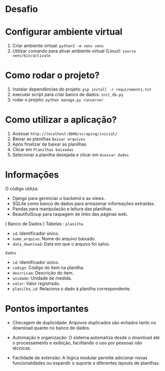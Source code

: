 # Desafio

# Configurar ambiente virtual

1. Criar ambiente virtual: `python3 -m venv venv`
2. Utilizar comando para ativar ambiente virtual (Linux): `source venv/bin/activate`

# Como rodar o projeto?

1. Instalar dependências do projeto: `pip install -r requirements.txt`
2. executar script para criar banco de dados: `init_db.py`
3. rodar o projeto: `python manage.py runserver`

# Como utilizar a aplicação?

1. Acessar `http://localhost:8000/scraping/inicial/`
2. Baixar as planilhas `Baixar arquivos`
3. Após finalizar de baixar as planilhas
4. Clicar em `Planilhas baixadas`
5. Selecionar a planilha desejada e clicar em `Acessar dados`

# Informações

O código utiliza:

- Django para gerenciar o backend e as views.
- SQLite como banco de dados para armazenar informações extraídas.
- Pandas para manipulação e leitura das planilhas.
- BeautifulSoup para raspagem de links das páginas web.

( Banco de Dados )
 Tabelas :
`planilha`
- `id`: Identificador único.
- `nome_arquivo`: Nome do arquivo baixado.
- `data_download`: Data em que o arquivo foi salvo.

`dados`
- `id`: Identificador único.
- `codigo`: Código do item na planilha.
- `descricao`: Descrição do item.
- `unidade`: Unidade de medida.
- `valor`: Valor registrado.
- `planilha_id`: Relaciona o dado à planilha correspondente.

# Pontos importantes
- Checagem de duplicidade: Arquivos duplicados são evitados tanto no download quanto no banco de dados.

- Automação e organização: O sistema automatiza desde o download até o processamento e exibição, facilitando o uso por pessoas não técnicas.

- Facilidade de extensão: A lógica modular permite adicionar novas funcionalidades ou expandir o suporte a diferentes layouts de planilhas.
